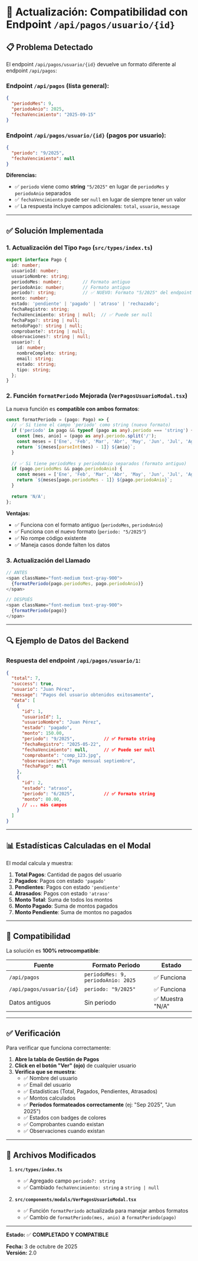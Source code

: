 # 🔄 Actualización: Compatibilidad con Endpoint `/api/pagos/usuario/{id}`

## 📋 Problema Detectado

El endpoint `/api/pagos/usuario/{id}` devuelve un formato diferente al endpoint `/api/pagos`:

### Endpoint `/api/pagos` (lista general):
```json
{
  "periodoMes": 9,
  "periodoAnio": 2025,
  "fechaVencimiento": "2025-09-15"
}
```

### Endpoint `/api/pagos/usuario/{id}` (pagos por usuario):
```json
{
  "periodo": "9/2025",
  "fechaVencimiento": null
}
```

**Diferencias:**
- ✅ `periodo` viene como **string** `"5/2025"` en lugar de `periodoMes` y `periodoAnio` separados
- ✅ `fechaVencimiento` puede ser `null` en lugar de siempre tener un valor
- ✅ La respuesta incluye campos adicionales: `total`, `usuario`, `message`

---

## ✅ Solución Implementada

### 1. Actualización del Tipo `Pago` (`src/types/index.ts`)

```typescript
export interface Pago {
  id: number;
  usuarioId: number;
  usuarioNombre: string;
  periodoMes: number;        // Formato antiguo
  periodoAnio: number;       // Formato antiguo
  periodo?: string;          // ✅ NUEVO: Formato "5/2025" del endpoint /usuario/{id}
  monto: number;
  estado: 'pendiente' | 'pagado' | 'atraso' | 'rechazado';
  fechaRegistro: string;
  fechaVencimiento: string | null;  // ✅ Puede ser null
  fechaPago?: string | null;
  metodoPago?: string | null;
  comprobante?: string | null;
  observaciones?: string | null;
  usuario?: {
    id: number;
    nombreCompleto: string;
    email: string;
    estado: string;
    tipo: string;
  };
}
```

### 2. Función `formatPeriodo` Mejorada (`VerPagosUsuarioModal.tsx`)

La nueva función es **compatible con ambos formatos**:

```typescript
const formatPeriodo = (pago: Pago) => {
  // ✅ Si tiene el campo 'periodo' como string (nuevo formato)
  if ('periodo' in pago && typeof (pago as any).periodo === 'string') {
    const [mes, anio] = (pago as any).periodo.split('/');
    const meses = ['Ene', 'Feb', 'Mar', 'Abr', 'May', 'Jun', 'Jul', 'Ago', 'Sep', 'Oct', 'Nov', 'Dic'];
    return `${meses[parseInt(mes) - 1]} ${anio}`;
  }
  
  // ✅ Si tiene periodoMes y periodoAnio separados (formato antiguo)
  if (pago.periodoMes && pago.periodoAnio) {
    const meses = ['Ene', 'Feb', 'Mar', 'Abr', 'May', 'Jun', 'Jul', 'Ago', 'Sep', 'Oct', 'Nov', 'Dic'];
    return `${meses[pago.periodoMes - 1]} ${pago.periodoAnio}`;
  }
  
  return 'N/A';
};
```

**Ventajas:**
- ✅ Funciona con el formato antiguo (`periodoMes`, `periodoAnio`)
- ✅ Funciona con el nuevo formato (`periodo: "5/2025"`)
- ✅ No rompe código existente
- ✅ Maneja casos donde falten los datos

### 3. Actualización del Llamado

```typescript
// ANTES
<span className="font-medium text-gray-900">
  {formatPeriodo(pago.periodoMes, pago.periodoAnio)}
</span>

// DESPUÉS
<span className="font-medium text-gray-900">
  {formatPeriodo(pago)}
</span>
```

---

## 🔍 Ejemplo de Datos del Backend

### Respuesta del endpoint `/api/pagos/usuario/1`:

```json
{
  "total": 7,
  "success": true,
  "usuario": "Juan Pérez",
  "message": "Pagos del usuario obtenidos exitosamente",
  "data": [
    {
      "id": 1,
      "usuarioId": 1,
      "usuarioNombre": "Juan Pérez",
      "estado": "pagado",
      "monto": 150.00,
      "periodo": "9/2025",           // ✅ Formato string
      "fechaRegistro": "2025-05-22",
      "fechaVencimiento": null,      // ✅ Puede ser null
      "comprobante": "comp_123.jpg",
      "observaciones": "Pago mensual septiembre",
      "fechaPago": null
    },
    {
      "id": 2,
      "estado": "atraso",
      "periodo": "6/2025",           // ✅ Formato string
      "monto": 80.00,
      // ... más campos
    }
  ]
}
```

---

## 📊 Estadísticas Calculadas en el Modal

El modal calcula y muestra:

1. **Total Pagos**: Cantidad de pagos del usuario
2. **Pagados**: Pagos con estado `'pagado'`
3. **Pendientes**: Pagos con estado `'pendiente'`
4. **Atrasados**: Pagos con estado `'atraso'`
5. **Monto Total**: Suma de todos los montos
6. **Monto Pagado**: Suma de montos pagados
7. **Monto Pendiente**: Suma de montos no pagados

---

## 🎯 Compatibilidad

La solución es **100% retrocompatible**:

| Fuente | Formato Periodo | Estado |
|--------|----------------|---------|
| `/api/pagos` | `periodoMes: 9, periodoAnio: 2025` | ✅ Funciona |
| `/api/pagos/usuario/{id}` | `periodo: "9/2025"` | ✅ Funciona |
| Datos antiguos | Sin periodo | ✅ Muestra "N/A" |

---

## ✅ Verificación

Para verificar que funciona correctamente:

1. **Abre la tabla de Gestión de Pagos**
2. **Click en el botón "Ver" (ojo)** de cualquier usuario
3. **Verifica que se muestra**:
   - ✅ Nombre del usuario
   - ✅ Email del usuario
   - ✅ Estadísticas (Total, Pagados, Pendientes, Atrasados)
   - ✅ Montos calculados
   - ✅ **Períodos formateados correctamente** (ej: "Sep 2025", "Jun 2025")
   - ✅ Estados con badges de colores
   - ✅ Comprobantes cuando existan
   - ✅ Observaciones cuando existan

---

## 🔧 Archivos Modificados

1. **`src/types/index.ts`**
   - ✅ Agregado campo `periodo?: string`
   - ✅ Cambiado `fechaVencimiento: string` a `string | null`

2. **`src/components/modals/VerPagosUsuarioModal.tsx`**
   - ✅ Función `formatPeriodo` actualizada para manejar ambos formatos
   - ✅ Cambio de `formatPeriodo(mes, anio)` a `formatPeriodo(pago)`

---

**Estado:** ✅ **COMPLETADO Y COMPATIBLE**

**Fecha:** 3 de octubre de 2025  
**Versión:** 2.0
